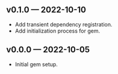 ## v0.1.0 &mdash; 2022-10-10

* Add transient dependency registration.
* Add initialization process for gem.

## v0.0.0 &mdash; 2022-10-05

* Initial gem setup.
